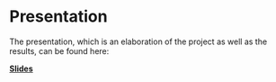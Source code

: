 # Presentation

The presentation, which is an elaboration of the project as well as the results, can be found here:

**[Slides](./2024-12-19_ProjectSeamount.pdf)**
